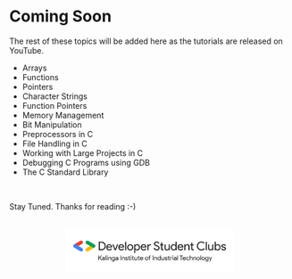 # Coming Soon

The rest of these topics will be added here as the tutorials are released on YouTube.

- Arrays
- Functions
- Pointers
- Character Strings
- Function Pointers
- Memory Management
- Bit Manipulation
- Preprocessors in C
- File Handling in C
- Working with Large Projects in C
- Debugging C Programs using GDB
- The C Standard Library

<br>

Stay Tuned. Thanks for reading :-)

<br>

<div align="center">
	<img width="60%" src="images/dsc-logo.png">
</div>
